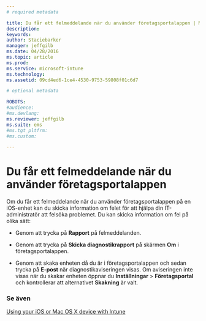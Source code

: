 ```yaml
---
# required metadata

title: Du får ett felmeddelande när du använder företagsportalappen | Microsoft Intune
description:
keywords:
author: Staciebarker
manager: jeffgilb
ms.date: 04/28/2016
ms.topic: article
ms.prod:
ms.service: microsoft-intune
ms.technology:
ms.assetid: 09cd4ed6-1ce4-4530-9753-59808f01c6d7

# optional metadata

ROBOTS:
#audience:
#ms.devlang:
ms.reviewer: jeffgilb
ms.suite: ems
#ms.tgt_pltfrm:
#ms.custom:

---
```



# Du får ett felmeddelande när du använder företagsportalappen

Om du får ett felmeddelande när du använder företagsportalappen på en iOS-enhet kan du skicka information om felet för att hjälpa din IT-administratör att felsöka problemet. Du kan skicka information om fel på olika sätt:

-   Genom att trycka på **Rapport** på felmeddelanden.

-   Genom att trycka på **Skicka diagnostikrapport** på skärmen **Om** i företagsportalappen.

-   Genom att skaka enheten då du är i företagsportalappen och sedan trycka på **E-post** när diagnostikaviseringen visas. Om aviseringen inte visas när du skakar enheten öppnar du **Inställningar** &gt; **Företagsportal** och kontrollerar att alternativet **Skakning** är valt.


### Se även
[Using your iOS or Mac OS X device with Intune](using-your-ios-or-mac-os-x-device-with-intune.md)

<!--HONumber=May16_HO2-->


